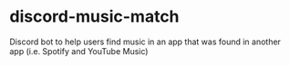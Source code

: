 # discord-music-match
Discord bot to help users find music in an app that was found in another app (i.e. Spotify and YouTube Music)
